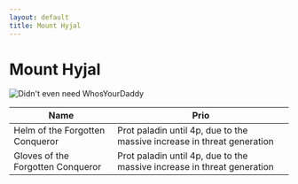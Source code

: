 ```yaml
---
layout: default
title: Mount Hyjal
---
```


# Mount Hyjal

![Didn't even need WhosYourDaddy]({{site.baseurl}}/assets/archimonde.jpg)

| Name                              | Prio                                                                    |
| --------------------------------- | ----------------------------------------------------------------------- |
| Helm of the Forgotten Conqueror   | Prot paladin until 4p, due to the massive increase in threat generation |
| Gloves of the Forgotten Conqueror | Prot paladin until 4p, due to the massive increase in threat generation |